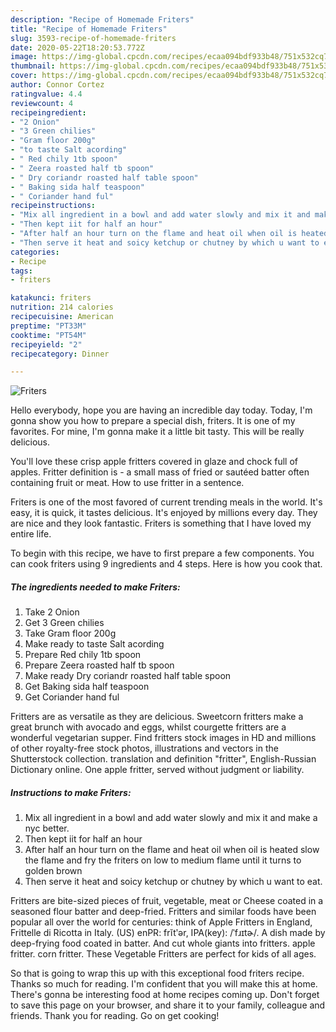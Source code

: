 ```yaml
---
description: "Recipe of Homemade Friters"
title: "Recipe of Homemade Friters"
slug: 3593-recipe-of-homemade-friters
date: 2020-05-22T18:20:53.772Z
image: https://img-global.cpcdn.com/recipes/ecaa094bdf933b48/751x532cq70/friters-recipe-main-photo.jpg
thumbnail: https://img-global.cpcdn.com/recipes/ecaa094bdf933b48/751x532cq70/friters-recipe-main-photo.jpg
cover: https://img-global.cpcdn.com/recipes/ecaa094bdf933b48/751x532cq70/friters-recipe-main-photo.jpg
author: Connor Cortez
ratingvalue: 4.4
reviewcount: 4
recipeingredient:
- "2 Onion"
- "3 Green chilies"
- "Gram floor 200g"
- "to taste Salt acording"
- " Red chily 1tb spoon"
- " Zeera roasted half tb spoon"
- " Dry coriandr roasted half table spoon"
- " Baking sida half teaspoon"
- " Coriander hand ful"
recipeinstructions:
- "Mix all ingredient in a bowl and add water slowly and mix it and make a nyc better."
- "Then kept iit for half an hour"
- "After half an hour turn on the flame and heat oil when oil is heated slow the flame and fry the friters on low to medium flame until it turns to golden brown"
- "Then serve it heat and soicy ketchup or chutney by which u want to eat."
categories:
- Recipe
tags:
- friters

katakunci: friters 
nutrition: 214 calories
recipecuisine: American
preptime: "PT33M"
cooktime: "PT54M"
recipeyield: "2"
recipecategory: Dinner

---
```



![Friters](https://img-global.cpcdn.com/recipes/ecaa094bdf933b48/751x532cq70/friters-recipe-main-photo.jpg)

Hello everybody, hope you are having an incredible day today. Today, I'm gonna show you how to prepare a special dish, friters. It is one of my favorites. For mine, I'm gonna make it a little bit tasty. This will be really delicious.

You&#39;ll love these crisp apple fritters covered in glaze and chock full of apples. Fritter definition is - a small mass of fried or sautéed batter often containing fruit or meat. How to use fritter in a sentence.

Friters is one of the most favored of current trending meals in the world. It's easy, it is quick, it tastes delicious. It's enjoyed by millions every day. They are nice and they look fantastic. Friters is something that I have loved my entire life.


To begin with this recipe, we have to first prepare a few components. You can cook friters using 9 ingredients and 4 steps. Here is how you cook that.

<!--inarticleads1-->

##### The ingredients needed to make Friters:

1. Take 2 Onion
1. Get 3 Green chilies
1. Take Gram floor 200g
1. Make ready to taste Salt acording
1. Prepare  Red chily 1tb spoon
1. Prepare  Zeera roasted half tb spoon
1. Make ready  Dry coriandr roasted half table spoon
1. Get  Baking sida half teaspoon
1. Get  Coriander hand ful


Fritters are as versatile as they are delicious. Sweetcorn fritters make a great brunch with avocado and eggs, whilst courgette fritters are a wonderful vegetarian supper. Find fritters stock images in HD and millions of other royalty-free stock photos, illustrations and vectors in the Shutterstock collection. translation and definition &#34;fritter&#34;, English-Russian Dictionary online. One apple fritter, served without judgment or liability. 

<!--inarticleads2-->

##### Instructions to make Friters:

1. Mix all ingredient in a bowl and add water slowly and mix it and make a nyc better.
1. Then kept iit for half an hour
1. After half an hour turn on the flame and heat oil when oil is heated slow the flame and fry the friters on low to medium flame until it turns to golden brown
1. Then serve it heat and soicy ketchup or chutney by which u want to eat.


Fritters are bite-sized pieces of fruit, vegetable, meat or Cheese coated in a seasoned flour batter and deep-fried. Fritters and similar foods have been popular all over the world for centuries: think of Apple Fritters in England, Frittelle di Ricotta in Italy. (US) enPR: frĭtʹər, IPA(key): /ˈfɹɪtɚ/. A dish made by deep-frying food coated in batter. And cut whole giants into fritters. apple fritter. corn fritter. These Vegetable Fritters are perfect for kids of all ages. 

So that is going to wrap this up with this exceptional food friters recipe. Thanks so much for reading. I'm confident that you will make this at home. There's gonna be interesting food at home recipes coming up. Don't forget to save this page on your browser, and share it to your family, colleague and friends. Thank you for reading. Go on get cooking!
